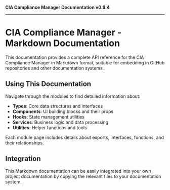 **CIA Compliance Manager Documentation v0.8.4**

***

# CIA Compliance Manager - Markdown Documentation

This documentation provides a complete API reference for the CIA Compliance Manager in Markdown format, suitable for embedding in GitHub repositories and other documentation systems.

## Using This Documentation

Navigate through the modules to find detailed information about:

- **Types**: Core data structures and interfaces
- **Components**: UI building blocks and their props
- **Hooks**: State management utilities
- **Services**: Business logic and data processing
- **Utilities**: Helper functions and tools

Each module page includes details about exports, interfaces, functions, and their relationships.

## Integration

This Markdown documentation can be easily integrated into your own project documentation by copying the relevant files to your documentation system.
